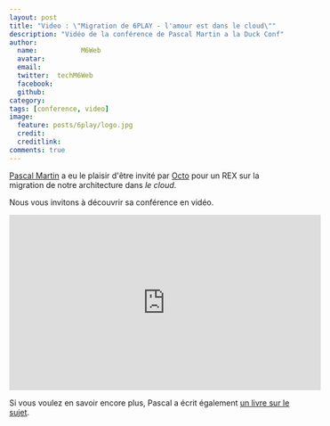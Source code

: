 ```yaml
---
layout: post
title: "Video : \"Migration de 6PLAY - l'amour est dans le cloud\""
description: "Vidéo de la conférence de Pascal Martin a la Duck Conf"
author:
  name:           M6Web
  avatar:         
  email:          
  twitter:  techM6Web      
  facebook:       
  github:    
category: 
tags: [conference, video]
image:
  feature: posts/6play/logo.jpg
  credit: 
  creditlink: 
comments: true  
---
```


[Pascal Martin](https://twitter.com/pascal_martin) a eu le plaisir d'être invité par [Octo](https://www.octo.com/) pour un REX sur la migration de notre architecture dans *le cloud*.

Nous vous invitons à découvrir sa conférence en vidéo. 

<iframe width="560" height="315" src="https://www.youtube.com/embed/xLELSIEt2xA" frameborder="0" allow="accelerometer; autoplay; encrypted-media; gyroscope; picture-in-picture" allowfullscreen></iframe>

 Si vous voulez en savoir encore plus, Pascal a écrit également [un livre sur le sujet](https://leanpub.com/6cloud/).
